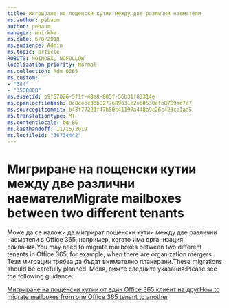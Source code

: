 ```yaml
---
title: Мигриране на пощенски кутии между две различни наематели
ms.author: pebaum
author: pebaum
manager: mnirkhe
ms.date: 6/8/2018
ms.audience: Admin
ms.topic: article
ROBOTS: NOINDEX, NOFOLLOW
localization_priority: Normal
ms.collection: Adm_O365
ms.custom:
- "684"
- "3500008"
ms.assetid: b9f57026-5f1f-48a8-805f-56b31f83314e
ms.openlocfilehash: 0c0cebc33b8277689631e2eb0530efb8789ad7e7
ms.sourcegitcommit: b43f77221f47b50c41197a448a9c26c423ce1ad5
ms.translationtype: MT
ms.contentlocale: bg-BG
ms.lasthandoff: 11/15/2019
ms.locfileid: "36734442"
---
```

# <a name="migrate-mailboxes-between-two-different-tenants"></a><span data-ttu-id="ca1b1-102">Мигриране на пощенски кутии между две различни наематели</span><span class="sxs-lookup"><span data-stu-id="ca1b1-102">Migrate mailboxes between two different tenants</span></span>

<span data-ttu-id="ca1b1-103">Може да се наложи да мигрират пощенски кутии между две различни наематели в Office 365, например, когато има организация сливания.</span><span class="sxs-lookup"><span data-stu-id="ca1b1-103">You may need to migrate mailboxes between two different tenants in Office 365, for example, when there are organization mergers.</span></span> <span data-ttu-id="ca1b1-104">Тези миграции трябва да бъдат внимателно планирани.</span><span class="sxs-lookup"><span data-stu-id="ca1b1-104">These migrations should be carefully planned.</span></span> <span data-ttu-id="ca1b1-105">Моля, вижте следните указания:</span><span class="sxs-lookup"><span data-stu-id="ca1b1-105">Please see the following guidance:</span></span>
  
[<span data-ttu-id="ca1b1-106">Мигриране на пощенски кутии от един Office 365 клиент на друг</span><span class="sxs-lookup"><span data-stu-id="ca1b1-106">How to migrate mailboxes from one Office 365 tenant to another</span></span>](https://docs.microsoft.com/Exchange/mailbox-migration/migrate-mailboxes-across-tenants)
  